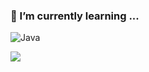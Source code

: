 ### 🌱 I’m currently learning ...

![Java](https://img.shields.io/badge/-Java-red?style=for-the-badge&logo=Java&logoColor=white)

![](https://visitor-badge.glitch.me/badge?page_id=CasterWx.readme)
